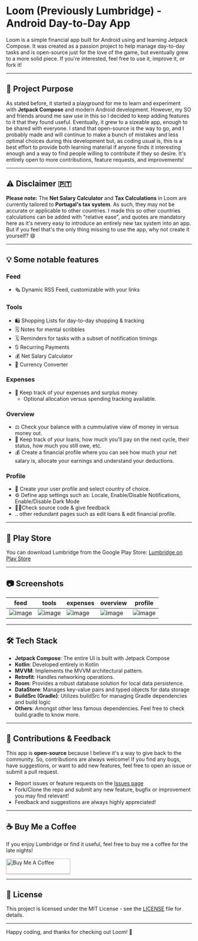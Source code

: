 # Loom (Previously Lumbridge) - Android Day-to-Day App

Loom is a simple financial app built for Android using and learning Jetpack Compose. It was created as a passion project to help manage day-to-day tasks and is open-source just for the love of the game, but eventually grew to a more solid piece. If you're interested, feel free to use it, improve it, or fork it!

---

## 🎯 Project Purpose

As stated before, it started a playground for me to learn and experiment with **Jetpack Compose** and modern Android development. However, my SO and friends around me saw use in this so I decided to keep adding features to it that they found useful. Eventually, it grew to a sizeable app, enough to be shared with everyone. I stand that open-source is the way to go, and I probably made and will continue to make a bunch of mistakes and less optimal choices during this development but, as coding usual is, this is a best effort to provide both learning material if anyone finds it interesting enough and a way to find people willing to contribute if they so desire. It's entirely open to more contributions, feature requests, and improvements!

---

## ⚠️ Disclaimer 🇵🇹

**Please note:** The **Net Salary Calculator** and **Tax Calculations** in Loom are currently tailored to **Portugal's tax system**. As such, they may not be accurate or applicable to other countries. I made this so other countries calculations can be added with "relative ease", and quotes are mandatory here as it's nevery easy to introduce an entirely new tax system into an app. But if you feel that's the only thing missing to use the app, why not create it yourself? 😄

---

## 💡 Some notable features

### Feed
* 🗞️ Dynamic RSS Feed, customizable with your links

### Tools
* 🛍️ Shopping Lists for day-to-day shopping & tracking
* 🗒️ Notes for mental scribbles
* 🗓️ Reminders for tasks with a subset of notification timings
* 🔃 Recurring Payments
* 💰 Net Salary Calculator
* 💱 Currency Converter

### Expenses

* 💸 Keep track of your expenses and surplus money
    * Optional allocation versus spending tracking available.

### Overview

* ⚖️ Check your balance with a cummulative view of money in versus money out.
* 🏦 Keep track of your loans, how much you'll pay on the next cycle, their status, how much you still owe, etc.
* 💰 Create a financial profile where you can see how much your net salary is, allocate your earnings and understand your deductions.

### Profile

* 🧒 Create your user profile and select country of choice.
* ⚙️ Define app settings such as: Locale, Enable/Disable Notifications, Enable/Disable Dark Mode
* 🧑‍💻Check source code & give feedback
* .. other redundant pages such as edit loans & edit financial profile.

---

## 📱 Play Store

You can download Lumbridge from the Google Play Store: [Lumbridge on Play Store](https://play.google.com/store/apps/details?id=com.eyther.lumbridge)  

---

## 📷 Screenshots



| feed | tools | expenses | overview | profile |
| ---- | -------- | ---- | ------------------ | ------- |
|![image](https://github.com/user-attachments/assets/3be722b1-131a-4ba1-ab26-ac45949dbd28) | ![image](https://github.com/user-attachments/assets/6cfb2497-30a2-4dd8-80c4-72a5925a0824)|![image](https://github.com/user-attachments/assets/f3a6b361-138a-4edc-abd2-9e9c98326ad3) | ![image](https://github.com/user-attachments/assets/7e7141df-c162-4fb4-8ea5-e0e4374031a4) | ![image](https://github.com/user-attachments/assets/b47a2112-8290-4806-a52e-667c9e14a357) |

---

## 🛠️ Tech Stack

- **Jetpack Compose**: The entire UI is built with Jetpack Compose
- **Kotlin**: Developed entirely in Kotlin
- **MVVM**: Implements the MVVM architectural pattern.
- **Retrofit**: Handles networking operations.
- **Room**: Provides a robust database solution for local data persistence.
- **DataStore**: Manages key-value pairs and typed objects for data storage
- **BuildSrc (Gradle)**: Utilizes buildSrc for managing Gradle dependencies and build logic
- **Others**: Amongst other less famous dependencies. Feel free to check build.gradle to know more.

---

## 🙌 Contributions & Feedback

This app is **open-source** because I believe it's a way to give back to the community. So, contributions are always welcome! If you find any bugs, have suggestions, or want to add new features, feel free to open an issue or submit a pull request.

- Report issues or feature requests on the [Issues page](https://github.com/ruialmeida51/lumbridge/issues)
- Fork/Clone the repo and submit any new feature, bugfix or improvement you may find relevant!
- Feedback and suggestions are always highly appreciated!

---

## ☕ Buy Me a Coffee

If you enjoy Lumbridge or find it useful, feel free to buy me a coffee for the late nights!

<a href="https://www.buymeacoffee.com/ruialmeida51" target="_blank"><img src="https://www.buymeacoffee.com/assets/img/custom_images/orange_img.png" alt="Buy Me A Coffee" style="height: 41px !important;width: 174px !important;box-shadow: 0px 3px 2px 0px rgba(190, 190, 190, 0.5) !important;-webkit-box-shadow: 0px 3px 2px 0px rgba(190, 190, 190, 0.5) !important;" ></a>

---

## 📝 License

This project is licensed under the MIT License - see the [LICENSE](https://github.com/ruialmeida51/lumbridge-android/blob/master/LICENSE) file for details.

---

Happy coding, and thanks for checking out Loom! 🎉
